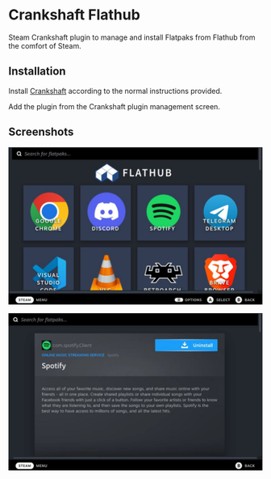 # Crankshaft Flathub

Steam Crankshaft plugin to manage and install Flatpaks from Flathub from
the comfort of Steam.

## Installation

Install [Crankshaft](https://crankshaft.space/) according to the normal
instructions provided.

Add the plugin from the Crankshaft plugin management screen.

## Screenshots

![](doc/image01.png)

![](doc/image02.png)
